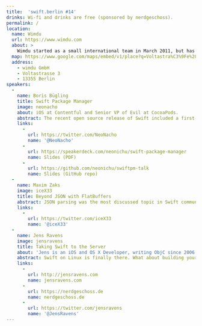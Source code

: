 ```yaml
---
title:  'swift.berlin #14'
drinks: Wi-fi and drinks are free (sponsored by nerdgeschoss).
permalink: /
location:
  name: Wimdu
  url: https://www.wimdu.com
  about: >
    Wimdu started as a small international team in March 2011, but has quickly grown into a tightly-knit group of 250 dedicated employees worldwide. Still growing rapidly, Wimdu is now a leading online platform offering private accommodation for all tastes and budgets. By connecting guests and hosts worldwide, Wimdu offers an enjoyable, authentic travel experience for those looking for a smart alternative to hotels.
  map: https://www.google.com/maps/embed/v1/place?q=Voltastra%C3%9Fe%203%2C%20Berlin%2C%20Germany
  address:
    - wimdu GmbH
    - Voltastrasse 3
    - 13355 Berlin
speakers:
  -
    name: Boris Bügling
    title: Swift Package Manager
    image: neonacho
    about: iOS at Contentful and Senior VP of Evil at CocoaPods.
    abstract: The recent open source release of Swift included a first-party dependency manager, the Swift Package Manager. Let's see what it does, what's involved in building our own packages, how it works and look at its relation to other dependency managers.
    links:
      -
        url: https://twitter.com/NeoNacho
        name: '@NeoNacho'
      -
        url: https://speakerdeck.com/neonichu/swift-package-manager
        name: Slides (PDF)
      -
        url: https://github.com/neonichu/swiftpm-talk
        name: Slides (GitHub repo)
  -
    name: Maxim Zaks
    image: iceX33
    title: Beyond JSON with FlatBuffers
    abstract: JSON parsing was the most discussed topic in Swift community. I want to show you that it is possible to avoid it all together.
    links:
      -
        url: https://twitter.com/iceX33
        name: '@iceX33'
  -
    name: Jens Ravens
    image: jensravens
    title: Taking Swift to the Server
    about: 'Jens is an iOS and OS X Developer, writing ObjC since 2006. Currently working at <a href="http://nerdgeschoss.de" target="new">nerdgeschoss</a> helping clients to create awesome apps.'
    abstract: Swift on Linux is finally there. What about building your next big coding project in Swift instead of Rails or node.js?
    links:
      -
        url: http://jensravens.com
        name: jensravens.com
      -
        url: https://nerdgeschoss.de
        name: nerdgeschoss.de
      -
        url: https://twitter.com/jensravens
        name: '@JensRavens'
---
```

